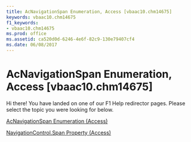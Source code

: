 ```yaml
---
title: AcNavigationSpan Enumeration, Access [vbaac10.chm14675]
keywords: vbaac10.chm14675
f1_keywords:
- vbaac10.chm14675
ms.prod: office
ms.assetid: ca520d0d-6246-4e6f-82c9-130e79407cf4
ms.date: 06/08/2017
---
```



# AcNavigationSpan Enumeration, Access [vbaac10.chm14675]

Hi there! You have landed on one of our F1 Help redirector pages. Please select the topic you were looking for below.

[AcNavigationSpan Enumeration (Access)](http://msdn.microsoft.com/library/355a6133-aceb-d412-07f9-842b65a03a0f%28Office.15%29.aspx)

[NavigationControl.Span Property (Access)](http://msdn.microsoft.com/library/a1a26d1c-5c3d-8f3f-c12c-88a0dc40aa0f%28Office.15%29.aspx)



